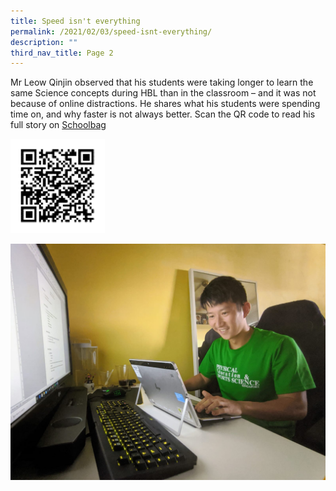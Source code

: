 ```yaml
---
title: Speed isn't everything
permalink: /2021/02/03/speed-isnt-everything/
description: ""
third_nav_title: Page 2
---
```

<p>Mr Leow Qinjin observed that his students were taking longer to learn the same Science concepts during HBL than in the classroom &ndash; and it was not because of online distractions. He shares what his students were spending time on, and why faster is not always better. Scan the QR code to read his full story on&nbsp;<a href="https://www.schoolbag.edu.sg/story/first-person-speed-isn-t-everything">Schoolbag</a>

<img src="/images/QR-QJ.png" 
     style="width:30%">
<p><img src="/images/17-April.jpeg" /></p>
